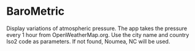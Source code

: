 # BaroMetric
Display variations of atmospheric pressure. The app takes the pressure every 1 hour from OpenWeatherMap.org. Use the city name and country Iso2 code as parameters. If not found, Noumea, NC will be used.
